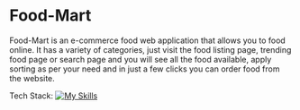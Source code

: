 # Food-Mart
Food-Mart is an e-commerce food web application that allows you to food online. It has a variety of categories, just visit the food listing page, trending food page or search page and you will see all the food available, apply sorting as per your need and in just a few clicks you can order food from the website.

Tech Stack:
[![My Skills](https://skillicons.dev/icons?i=js,html,css,bootstrap)](https://skillicons.dev)
